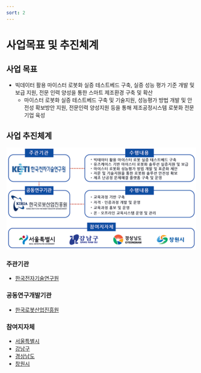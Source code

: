 ```yaml
---
sort: 2
---
```


# 사업목표 및 추진체계

## 사업 목표
- 빅데이터 활용 마이스터 로봇화 실증 테스트베드 구축, 실증 성능 평가 기준 개발 및 보급 지원, 전문 인력 양성을 통한 스마트 제조환경 구축 및 확산
   - 마이스터 로봇화 실증 테스트베드 구축 및 기술지원, 성능평가 방법 개발 및 안전성 확보방안 지원, 전문인력 양성지원 등을 통해 제조공정시스템 로봇화 전문기업 육성

## 사업 추진체계

![Program-System](Program-System.png)

### 주관기관
- [한국전자기술연구원](https://www.keti.re.kr)

### 공동연구개발기관
- [한국로봇산업진흥원](https://www.kiria.org/)

### 참여지자체
- [서울특별시](https://www.seoul.go.kr/)
- [강남구](https://www.gangnam.go.kr/)
- [경상남도](https://www.gyeongnam.go.kr/)
- [창원시](https://www.changwon.go.kr/)